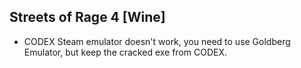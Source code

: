 ## Streets of Rage 4 [Wine]

- CODEX Steam emulator doesn't work, you need to use Goldberg Emulator, but keep the cracked exe from CODEX.